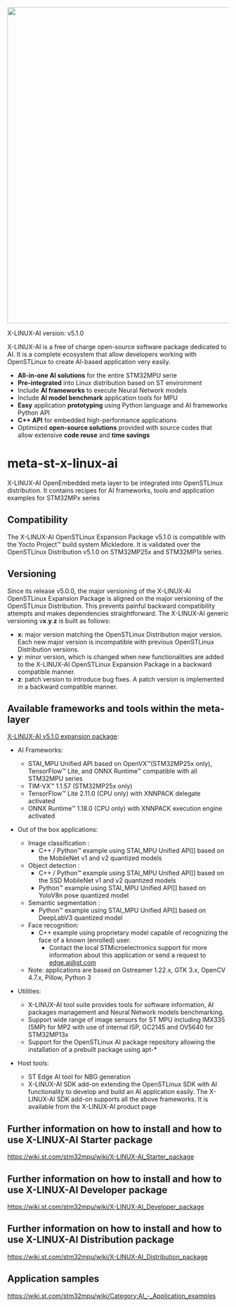<p align="center">
    <img width="720" src="https://raw.githubusercontent.com/STMicroelectronics/meta-st-stm32mpu-ai/master/x-linux-ai-logo.png">
</p>

X-LINUX-AI version: v5.1.0

X-LINUX-AI is a free of charge open-source software package dedicated to AI.
It is a complete ecosystem that allow developers working with OpenSTLinux to create AI-based application very easily.
* **All-in-one AI solutions** for the entire STM32MPU serie
* **Pre-integrated** into Linux distribution based on ST environment
* Include **AI frameworks** to execute Neural Network models
* Include **AI model benchmark** application tools for MPU
* **Easy** application **prototyping** using Python language and AI frameworks Python API
* **C++ API** for embedded high-performance applications
* Optimized **open-source solutions** provided with source codes that allow extensive **code reuse** and **time savings**

# meta-st-x-linux-ai
X-LINUX-AI OpenEmbedded meta layer to be integrated into OpenSTLinux distribution.
It contains recipes for AI frameworks, tools and application examples for STM32MPx series

## Compatibility
The X-LINUX-AI OpenSTLinux Expansion Package v5.1.0 is compatible with the Yocto Project™ build system Mickledore.
It is validated over the OpenSTLinux Distribution v5.1.0 on STM32MP25x and STM32MP1x series.

## Versioning
Since its release v5.0.0, the major versioning of the X-LINUX-AI OpenSTLinux Expansion Package is aligned on the major versioning of the OpenSTLinux Distribution. This prevents painful backward compatibility attempts and makes dependencies straightforward.
The X-LINUX-AI generic versioning v**x**.**y**.**z** is built as follows:
* **x**: major version matching the OpenSTLinux Distribution major version. Each new major version is incompatible with previous OpenSTLinux Distribution versions.
* **y**: minor version, which is changed when new functionalities are added to the X-LINUX-AI OpenSTLinux Expansion Package in a backward compatible manner.
* **z**: patch version to introduce bug fixes. A patch version is implemented in a backward compatible manner.

## Available frameworks and tools within the meta-layer
[X-LINUX-AI v5.1.0 expansion package](https://wiki.st.com/stm32mpu/wiki/Category:X-LINUX-AI_expansion_package):
* AI Frameworks:
  * STAI_MPU Unified API based on OpenVX™(STM32MP25x only), TensorFlow™ Lite, and ONNX Runtime™ compatible with all STM32MPU series
  * TIM-VX™ 1.1.57 (STM32MP25x only)
  * TensorFlow™ Lite 2.11.0 (CPU only) with XNNPACK delegate activated
  * ONNX Runtime™ 1.18.0 (CPU only) with XNNPACK execution engine activated

* Out of the box applications:
  * Image classification :
    * C++ / Python™ example using STAI_MPU Unified API]] based on the MobileNet v1 and v2 quantized models
  * Object detection :
    * C++ / Python™ example using STAI_MPU Unified API]] based on the SSD MobileNet v1 and v2 quantized models
    * Python™ example using STAI_MPU Unified API]] based on YoloV8n pose quantized model
  * Semantic segmentation :
    * Python™ example using STAI_MPU Unified API]] based on DeepLabV3 quantized model
  * Face recognition:
    * C++ example using proprietary model capable of recognizing the face of a known (enrolled) user.
      * Contact the local STMicroelectronics support for more information about this application or send a request to edge.ai@st.com
  * Note: applications are based on Gstreamer 1.22.x, GTK 3.x, OpenCV 4.7.x, Pillow, Python 3

* Utilities:
  * X-LINUX-AI tool suite provides tools for software information, AI packages management and Neural Network models benchmarking.
  * Support wide range of image sensors for ST MPU including IMX335 (5MP) for MP2 with use of internal ISP, GC2145 and OV5640 for STM32MP13x
  * Support for the OpenSTLinux AI package repository allowing the installation of a prebuilt package using apt-*

* Host tools:
  * ST Edge AI tool for NBG generation
  * X-LINUX-AI SDK add-on extending the OpenSTLinux SDK with AI functionality to develop and build an AI application easily. The X-LINUX-AI SDK add-on supports all the above frameworks. It is available from the X-LINUX-AI product page

## Further information on how to install and how to use X-LINUX-AI Starter package
<https://wiki.st.com/stm32mpu/wiki/X-LINUX-AI_Starter_package>

## Further information on how to install and how to use X-LINUX-AI Developer package
<https://wiki.st.com/stm32mpu/wiki/X-LINUX-AI_Developer_package>

## Further information on how to install and how to use X-LINUX-AI Distribution package
<https://wiki.st.com/stm32mpu/wiki/X-LINUX-AI_Distribution_package>

## Application samples
<https://wiki.st.com/stm32mpu/wiki/Category:AI_-_Application_examples>

